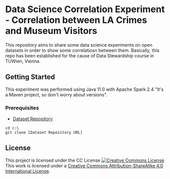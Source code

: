 # Data Science Correlation Experiment - Correlation between LA Crimes and Museum Visitors

This repository aims to share some data science experiments on open datasets in order to show some correlatiosn between them. Basically, this repo has been established for the cause of Data Stewardship course in TUWien, Vienna.

## Getting Started
This experiment was performed using Java 11.0 with Apache Spark 2.4 "It's a Maven project, so don't worry about versions".

### Prerequisites
* [Dataset Repository](https://bitbucket.org/hasanalkhatib/datastewardship_datasets/src)
```
cd c:\
git clone [Dataset Repository URL]
```

## License

This project is licensed under the CC License
<a rel="license" href="http://creativecommons.org/licenses/by-sa/4.0/"><img alt="Creative Commons License" style="border-width:0" src="https://i.creativecommons.org/l/by-sa/4.0/88x31.png" /></a><br />This work is licensed under a <a rel="license" href="http://creativecommons.org/licenses/by-sa/4.0/">Creative Commons Attribution-ShareAlike 4.0 International License</a>.

